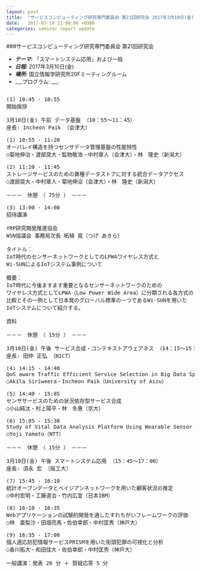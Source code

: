```yaml
---
layout: post
title:  "サービスコンピューティング研究専門委員会 第21回研究会 2017年3月10日(金)"
date:   2017-03-10 21:00:00 +0900
categories: seminar report update
---
```


###サービスコンピューティング研究専門委員会 第21回研究会
- ___テーマ:___ 「スマートシステム応用」および一般
- ___日程:___ 2017年3月10日(金)
- ___場所:___ 国立情報学研究所20Fミーティングルーム
- ___プログラム: ___

<pre>

(1) 10:45 - 10:55
開始挨拶

3月10日(金) 午前 データ基盤 （10：55～11：45）
座長: Incheon Paik （会津大）

(1) 10:55 - 11:20
オーバレイ構造を持つセンサデータ管理基盤の性能特性
○菊地伸治・渡部奨大・監物敬浩・中村章人（会津大）・林　隆史（新潟大）

(2) 11:20 - 11:45
ストレージサービスのための異種データストアに対する統合データアクセス
○渡部奨大・中村章人・菊地伸治（会津大）・林　隆史（新潟大）

－－－　休憩　（ 75分 ）　－－－

(3) 13:00 - 14:00
招待講演

YRP研究開発推進協会
WSN協議会 事務局次長 柘植 晃（つげ あきら）

タイトル：
IoT時代のセンサーネットワークとしてのLPWAワイヤレス方式と
Wi-SUNによるIoTシステム事例について

概要：
IoT時代に今後ますます重要となるセンサーネットワークのための
ワイヤレス方式としてLPWA（Low Power Wide Area）に分類される各方式の
比較とその一例として日本発のグローバル標準の一つであるWi-SUNを用いた
IoTシステムについて紹介する。

資料

－－－　休憩　（ 15分 ）　－－－

3月10日(金) 午後 サービス合成・コンテキストアウェアネス （14：15～15：30）
座長: 田仲 正弘 （NICT）

(4) 14:15 - 14:40
QoS aware Traffic Efficient Service Selection in Big Data Space
○Akila Siriweera・Incheon Paik（University of Aizu）

(5) 14:40 - 15:05
センササービスのための状況依存型サービス合成
○小山純汰・村上陽平・林　冬惠（京大）

(6) 15:05 - 15:30
Study of Vital Data Analysis Platform Using Wearable Sensor
○Yoji Yamato（NTT）

－－－　休憩　（ 15分 ）　－－－

3月10日(金) 午後 スマートシステム応用 （15：45～17：00）
座長: 須永 宏 （阪工大）

(7) 15:45 - 16:10
統計オープンデータとベイジアンネットワークを用いた顧客状況の推定
○中村宏明・工藤道治・竹内広宜（日本IBM）

(8) 16:10 - 16:35
Webアプリケーションの試験的開発を通したすれちがいフレームワークの評価
○林　亜梨沙・田畑亮馬・佐伯幸郎・中村匡秀（神戸大）

(9) 16:35 - 17:00
個人適応防犯情報サービスPRISMを用いた街頭犯罪の可視化と分析
○香川拓大・和田佳大・佐伯幸郎・中村匡秀（神戸大）

一般講演：発表 20 分 ＋ 質疑応答 5 分
</pre>

